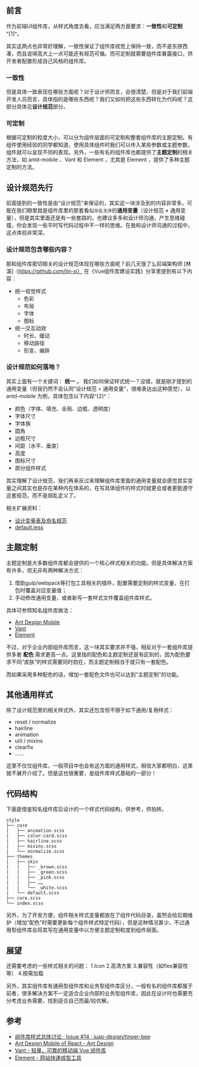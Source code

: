## 前言
作为前端UI组件库，从样式角度去看，应当满足两方面要求：**一致性**和**可定制**^[1]^。

其实这两点也非常好理解，一致性保证了组件库视觉上保持一致，而不是东拼西凑，而且说得高大上一点可能还有规范可循。而可定制就需要组件库暴露接口，供开发者配置形成自己风格的组件库。

### 一致性
但是具体一致表现在哪些方面呢？对于设计师而言，会很清楚，但是对于我们前端开发人员而言，具体指的是哪些东西呢？我们又如何把这些东西转化为代码呢？这部分具体见**设计规范**部分。

### 可定制
根据可定制的粒度大小，可以分为组件层面的可定制和整套组件库的主题定制。有组件使用经验的同学都知道，使用具体组件时我们可以传入某些参数或主题参数，组件就可以呈现不同的表现。另外，一些有名的组件库也都提供了**主题定制**的相关方法，如 antd-mobile 、Vant 和 Element ，尤其是 Element ，提供了多种主题定制的方法。


## 设计规范先行
前面提到的一致性是由“设计规范”来保证的，其实这一块涉及到的内容非常多。可能在我们眼里就是组件库里的那套看似`杂乱无序`的**通用变量**（设计规范 ≠ 通用变量），但是其实里面还是有一些套路的，也建议多多和设计师沟通，产生思维碰撞，你会发现一些平时写代码过程中不一样的思维。在我和设计师沟通的过程中，这点体验非常深。

### 设计规范包含哪些内容？
那和组件库密切相关的设计规范体现在哪些方面呢？前几天饿了么前端架构师 [林溪]（https://github.com/lin-xi） 在《Vue组件库建设实践》分享里提到有以下内容：
- 统一视觉样式
	- 色彩
	- 布局
	- 字体
	- 图标
- 统一交互动效
	- 时长、缓动
	- 移动路径
	- 形变、编排

### 设计规范如何落地？
其实上面有一个关键词： **统一** 。 我们如何保证样式统一？没错，就是刚才提到的通用变量（但我仍然不会认同“设计规范 = 通用变量”，很难表达出这种感觉），以 antd-mobile 为例，具体包含以下内容^[2]^：

- 颜色（字体、填充、全局、边框、透明度）
- 字体尺寸
- 字体族
- 圆角
- 边框尺寸
- 间距（水平、垂直）
- 高度
- 图标尺寸
- 部分组件样式

其实理解了设计规范，我们再来反过来理解组件库里面的通用变量就会感觉其实变量之间其实也是存在某种内在体系的，在写具体组件的样式时就更会或者更能遵守这套规范，而不是胡乱定义了。

相关扩展资料：
- [设计变量表及命名规范](https://github.com/ant-design/ant-design-mobile/wiki/设计变量表及命名规范)
- [default.less](https://github.com/ant-design/ant-design-mobile/blob/master/components/style/themes/default.less)


## 主题定制
主题定制是大多数组件库都会提供的一个核心样式相关的功能。但是具体解决方案有许多，但无非有两种解决方式：
1. 借助gulp/webpack等打包工具相关的插件，配置需要定制的样式变量，在打包时覆盖对应变量值；
2. 手动修改通用变量，或者新写一套样式文件覆盖组件库样式。

具体可参照知名组件库做法：
- [Ant Design Mobile](http://antd-mobile.gitee.io/docs/react/customize-theme-cn)
- [Vant](https://youzan.github.io/vant/#/zh-CN/theme)
- [Element](http://element-cn.eleme.io/#/zh-CN/component/custom-theme)

不过，对于企业内部组件库而言，这一块其实要求并不强，相反对于一套组件库提供多套 **配色** 需求更高一点。这里指的配色和主题定制还是有区别的，因为配色要求不同“皮肤”的样式需要同时勋在，而主题定制相当于就只有一套配色。

而如果采用多种配色的话，增加一套配色文件也可以达到“主题定制”的功能。

## 其他通用样式
除了设计规范里的相关样式外，其实还包含但不限于如下通用/复用样式：
- reset / normalize
- hairline
- animation
- util / mixins
- clearfix
- ……

这里不仅仅组件库，一般项目中也会有这方面的通用样式，相信大家都明白，这里就不展开介绍了。但是这也很重要，是组件库样式基础的一部分！

## 代码结构
下面是借鉴知名组件库后设计的一个样式代码结构，供参考，供拍砖。
```
style
├── core
|   ├── animation.scss
|   ├── color-card.scss
|   ├── hairline.scss
|   ├── mixins.scss
|   └── normalize.scss
├── themes
|   ├── skin
|	|	├── _brown.scss
|	|	├── _green.scss
|	|	├── _pink.scss
|	|	├── ……
|	|	└── _white.scss
|   └── default.scss
├── core.scss
└── index.scss
```

另外，为了开发方便，组件相关样式变量都放在了组件代码目录，虽然会给后期维护（增加“配色”时需要更新每个组件样式特定代码），但是这种情况甚少。不过通用型组件库会将其写在通用变量中以方便主题定制粒度到组件层面。


## 展望
还需要考虑的一些样式相关的问题：
1.Icon
2.高清方案
3.兼容性（如flex兼容性等）
4.按需加载

另外，其实组件库有通用型组件库和业务型组件库区分，一般有名的组件库都属于前者，很多解决方案不一定适合企业内部的业务型组件库，因此在设计时也需要充分考虑业务需要，找到适合自己而最/较优解。

## 参考
- [组件库样式总体讨论 · Issue #14 · iuap-design/tinper-bee](https://github.com/iuap-design/tinper-bee/issues/14)
- [Ant Design Mobile of React - Ant Design](http://antd-mobile.gitee.io/index-cn)
- [Vant - 轻量、可靠的移动端 Vue 组件库](https://youzan.github.io/vant/#/zh-CN/intro)
- [Element - 网站快速成型工具](https://youzan.github.io/vant/#/zh-CN/intro)